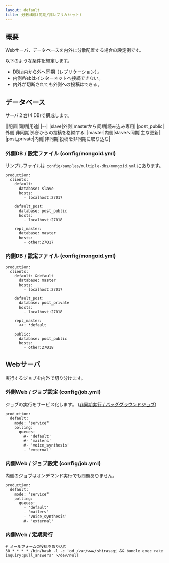 ```yaml
---
layout: default
title: 分散構成(同期/非レプリカセット)
---
```


## 概要

Webサーバ、データベースを内外に分散配置する場合の設定例です。

以下のような条件を想定します。

- DBは内から外へ同期（レプリケーション）。
- 内側Webはインターネットへ接続できない。
- 内外が切断されても外側への投稿はできる。

## データベース

サーバ２台(4 DB)で構成します。

||配置|同期|用途|
|--|
|slave|外側|masterから同期|読み込み専用|
|post_public|外側|非同期|外部からの投稿を格納する|
|master|内側|slaveへ同期|主な更新|
|post_private|内側|非同期|投稿を非同期に取り込む|

### 外側DB / 設定ファイル (config/mongoid.yml)

サンプルファイルは `config/samples/multiple-dbs/mongoid.yml` にあります。

~~~
production:
  clients:
    default:
      database: slave
      hosts:
        - localhost:27017

    default_post:
      database: post_public
      hosts:
        - localhost:27018

    repl_master:
      database: master
      hosts:
        - other:27017
~~~

### 内側DB / 設定ファイル (config/mongoid.yml)

~~~
production:
  clients:
    default: &default
      database: master
      hosts:
        - localhost:27017

    default_post:
      database: post_private
      hosts:
        - localhost:27018

    repl_master:
      <<: *default

    public:
      database: post_public
      hosts:
        - other:27018
~~~

## Webサーバ

実行するジョブを内外で切り分けます。

### 外側Web / ジョブ設定 (config/job.yml)

ジョブの実行をサービス化します。 ([非同期実行 / バッググラウンドジョブ](job.html))

~~~
production:
  default:
    mode: "service"
    polling:
      queues:
        #- 'default'
        #- 'mailers'
        #- 'voice_synthesis'
        - 'external'
~~~

### 内側Web / ジョブ設定 (config/job.yml)

内側のジョブはオンデマンド実行でも問題ありません。

~~~
production:
  default:
    mode: "service"
    polling:
      queues:
        - 'default'
        - 'mailers'
        - 'voice_synthesis'
        #- 'external'
~~~

### 内側Web / 定期実行

~~~
# メールフォームの投稿を取り込む
30 * * * * /bin/bash -l -c 'cd /var/www/shirasagi && bundle exec rake inquiry:pull_answers' >/dev/null
~~~
